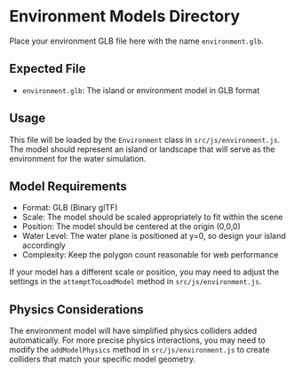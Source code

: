 # Environment Models Directory

Place your environment GLB file here with the name `environment.glb`.

## Expected File

- `environment.glb`: The island or environment model in GLB format

## Usage

This file will be loaded by the `Environment` class in `src/js/environment.js`. The model should represent an island or landscape that will serve as the environment for the water simulation.

## Model Requirements

- Format: GLB (Binary glTF)
- Scale: The model should be scaled appropriately to fit within the scene
- Position: The model should be centered at the origin (0,0,0)
- Water Level: The water plane is positioned at y=0, so design your island accordingly
- Complexity: Keep the polygon count reasonable for web performance

If your model has a different scale or position, you may need to adjust the settings in the `attemptToLoadModel` method in `src/js/environment.js`.

## Physics Considerations

The environment model will have simplified physics colliders added automatically. For more precise physics interactions, you may need to modify the `addModelPhysics` method in `src/js/environment.js` to create colliders that match your specific model geometry. 